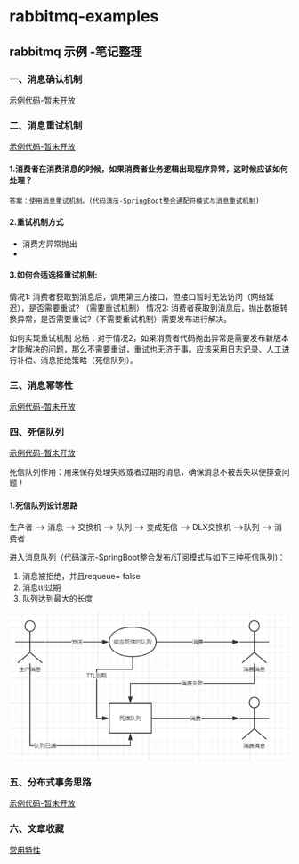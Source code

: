 # rabbitmq-examples
## rabbitmq 示例  -笔记整理

### 一、消息确认机制
[示例代码-暂未开放]()


### 二、消息重试机制
[示例代码-暂未开放]()
#### 1.消费者在消费消息的时候，如果消费者业务逻辑出现程序异常，这时候应该如何处理？

    答案：使用消息重试机制。(代码演示-SpringBoot整合通配符模式与消息重试机制)

#### 2.重试机制方式
*  消费方异常抛出
*   
#### 3.如何合适选择重试机制:
  情况1:  消费者获取到消息后，调用第三方接口，但接口暂时无法访问（网络延迟），是否需要重试?  （需要重试机制）
  情况2:  消费者获取到消息后，抛出数据转换异常，是否需要重试?（不需要重试机制）需要发布进行解决。
  
  如何实现重试机制
  总结：对于情况2，如果消费者代码抛出异常是需要发布新版本才能解决的问题，那么不需要重试，重试也无济于事。应该采用日志记录、人工进行补偿、消息拒绝策略（死信队列）。


### 三、消息幂等性
[示例代码-暂未开放]()



### 四、死信队列
[示例代码-暂未开放]()

死信队列作用：用来保存处理失败或者过期的消息，确保消息不被丢失以便排查问题！

#### 1.死信队列设计思路
生产者 --> 消息 --> 交换机 --> 队列 --> 变成死信 --> DLX交换机 -->队列 --> 消费者

进入消息队列（代码演示-SpringBoot整合发布/订阅模式与如下三种死信队列)：
1. 消息被拒绝，并且requeue= false
2. 消息ttl过期
3. 队列达到最大的长度

![死信队列](../../docs/mq-examples/rabbitmq-dead-queue.png)




### 五、分布式事务思路
[示例代码-暂未开放]()


### 六、文章收藏

[常用特性](https://www.cnblogs.com/hunternet/p/9697754.html)
